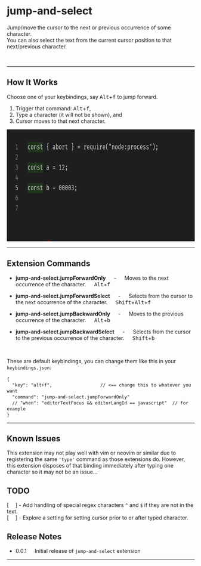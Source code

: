 # jump-and-select

Jump/move the cursor to the next or previous occurrence of some character.  
You can also select the text from the current cursor position to that next/previous character.

<br/>

-----------


## How It Works

Choose one of your keybindings, say <kbd>Alt</kbd>+<kbd>f</kbd> to jump forward.  

1.  Trigger that command: <kbd>Alt</kbd>+<kbd>f</kbd>,   
2.  Type a character (it will not be shown), and     
3.  Cursor moves to that next character.  

<img src="https://github.com/ArturoDent/jump-and-select/blob/master/images/jumpIntro.gif?raw=true" width="700" height="300" alt="Move cursors forward to next character"/>

----------


## Extension Commands

* **jump-and-select.jumpForwardOnly**   &emsp; - &emsp; Moves to the next occurrence of the character.
&emsp; <kbd>Alt</kbd>+<kbd>f</kbd>   

* **jump-and-select.jumpForwardSelect**   &emsp; - &emsp; Selects from the cursor to the next occurrence of the character.
&emsp; <kbd>Shift</kbd>+<kbd>Alt</kbd>+<kbd>f</kbd> 

* **jump-and-select.jumpBackwardOnly**   &emsp; - &emsp; Moves to the previous occurrence of the character. 
&emsp; <kbd>Alt</kbd>+<kbd>b</kbd> 

* **jump-and-select.jumpBackwardSelect**   &emsp; - &emsp; Selects from the cursor to the previous occurrence of the character.
&emsp; <kbd>Shift</kbd>+<kbd>b</kbd>

<br/>

These are default keybindings, you can change them like this in your `keybindings.json`:  

```jsonc
{
  "key": "alt+f",                  // <== change this to whatever you want
  "command": "jump-and-select.jumpForwardOnly"
  // "when": "editorTextFocus && editorLangId == javascript"  // for example
}
```

-------  

## Known Issues

This extension may not play well with vim or neovim or similar due to registering the same `'type'` command as those extensions do.  However, this extension disposes of that binding immediately after typing one character so it may not be an issue...

## TODO  

[&emsp; ] - Add handling of special regex characters `^` and `$` if they are not in the text.  
[&emsp; ] - Explore a setting for setting cursor prior to or after typed character.

## Release Notes  

* 0.0.1 &emsp;  Initial release of `jump-and-select` extension





-----------------------------------------------------------------------------------------------------------